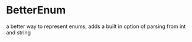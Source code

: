 # BetterEnum
a better way to represent enums, adds a built in option of parsing from int and string
